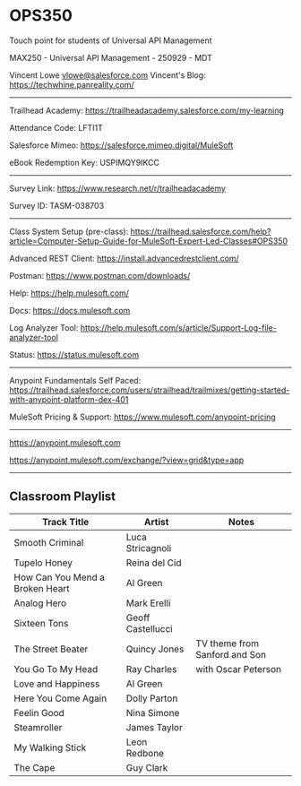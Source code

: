 # OPS350

Touch point for students of Universal API Management

MAX250 - Universal API Management - 250929 - MDT

Vincent Lowe
vlowe@salesforce.com
Vincent's Blog: https://techwhine.panreality.com/

-------------------------------------------------------------------------------------------------------------------
Trailhead Academy:				https://trailheadacademy.salesforce.com/my-learning

Attendance Code:				LFTI1T

Salesforce Mimeo:				https://salesforce.mimeo.digital/MuleSoft

eBook Redemption Key:		USPIMQY9IKCC

-------------------------------------------------------------------------------------------------------------------
Survey Link:								https://www.research.net/r/trailheadacademy

Survey ID:								TASM-038703

-------------------------------------------------------------------------------------------------------------------

Class System Setup (pre-class): https://trailhead.salesforce.com/help?article=Computer-Setup-Guide-for-MuleSoft-Expert-Led-Classes#OPS350

Advanced REST Client: https://install.advancedrestclient.com/

Postman: https://www.postman.com/downloads/

Help: https://help.mulesoft.com/

Docs: https://docs.mulesoft.com

Log Analyzer Tool: https://help.mulesoft.com/s/article/Support-Log-file-analyzer-tool

Status: https://status.mulesoft.com 
   
------------------------------------------------------------------------------

Anypoint Fundamentals Self Paced: https://trailhead.salesforce.com/users/strailhead/trailmixes/getting-started-with-anypoint-platform-dex-401

MuleSoft Pricing & Support: https://www.mulesoft.com/anypoint-pricing

------------------------------------------------------------------------------

https://anypoint.mulesoft.com

https://anypoint.mulesoft.com/exchange/?view=grid&type=app

-------------------------------------------------------------------------------------------------------------------
Classroom Playlist
-------------------------------------------------------------------------------------------------------------------
|Track Title|Artist|Notes|
|-----------|------|-----|
|Smooth Criminal|Luca Stricagnoli||
|Tupelo Honey|Reina del Cid||
|How Can You Mend a Broken Heart|Al Green||
|Analog Hero|Mark Erelli||
|Sixteen Tons|Geoff Castellucci||
|The Street Beater|Quincy Jones|TV theme from Sanford and Son|
|You Go To My Head|Ray Charles|with Oscar Peterson|
|Love and Happiness|Al Green||
|Here You Come Again|Dolly Parton||
|Feelin Good|Nina Simone||
|Steamroller|James Taylor||
|My Walking Stick|Leon Redbone||
|The Cape|Guy Clark||










  
